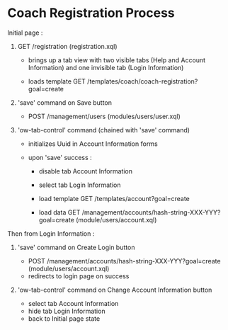 # Coach Registration Process

Initial page :

1. GET /registration (registration.xql) 

    * brings up a tab view with two visible tabs (Help and Account Information) and one invisible tab (Login Information)

    * loads template GET /templates/coach/coach-registration?goal=create

2. 'save' command on Save button

    * POST /management/users <Profile> (modules/users/user.xql)

3. 'ow-tab-control' command (chained with 'save' command)

    * initializes Uuid in Account Information forms

    * upon 'save' success : 
    
      * disable tab Account Information

      * select tab Login Information

      * load template GET /templates/account?goal=create

      * load data GET /management/accounts/hash-string-XXX-YYY?goal=create (module/users/account.xql)

Then from Login Information :

1. 'save' command on Create Login button 
  
    * POST /management/accounts/hash-string-XXX-YYY?goal=create (module/users/account.xql)
    * redirects to login page on success
    
2. 'ow-tab-control' command on Change Account Information button

    * select tab Account Information
    * hide tab Login Information 
    * back to Initial page state

